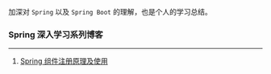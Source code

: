 加深对 `Spring` 以及 `Spring Boot` 的理解，也是个人的学习总结。
### Spring 深入学习系列博客
---
1. [Spring 组件注册原理及使用](https://www.chenyangjie.com.cn/articles/2020/04/16/1587046127282.html)
